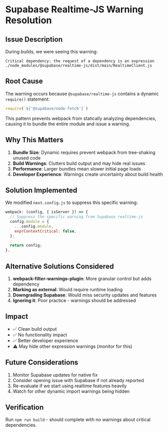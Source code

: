 # Supabase Realtime-JS Warning Resolution

## Issue Description

During builds, we were seeing this warning:
```
Critical dependency: the request of a dependency is an expression
./node_modules/@supabase/realtime-js/dist/main/RealtimeClient.js
```

## Root Cause

The warning occurs because `@supabase/realtime-js` contains a dynamic `require()` statement:
```javascript
require(`${'@supabase/node-fetch'}`)
```

This pattern prevents webpack from statically analyzing dependencies, causing it to bundle the entire module and issue a warning.

## Why This Matters

1. **Bundle Size**: Dynamic requires prevent webpack from tree-shaking unused code
2. **Build Warnings**: Clutters build output and may hide real issues
3. **Performance**: Larger bundles mean slower initial page loads
4. **Developer Experience**: Warnings create uncertainty about build health

## Solution Implemented

We modified `next.config.js` to suppress this specific warning:

```javascript
webpack: (config, { isServer }) => {
  // Suppress the specific warning from Supabase realtime-js
  config.module = {
    ...config.module,
    exprContextCritical: false,
  };
  
  return config;
},
```

## Alternative Solutions Considered

1. **webpack-filter-warnings-plugin**: More granular control but adds dependency
2. **Marking as external**: Would require runtime loading
3. **Downgrading Supabase**: Would miss security updates and features
4. **Ignoring it**: Poor practice - warnings should be addressed

## Impact

- ✅ Clean build output
- ✅ No functionality impact
- ✅ Better developer experience
- ⚠️ May hide other expression warnings (monitor for this)

## Future Considerations

1. Monitor Supabase updates for native fix
2. Consider opening issue with Supabase if not already reported
3. Re-evaluate if we start using realtime features heavily
4. Watch for other dynamic import warnings being hidden

## Verification

Run `npm run build` - should complete with no warnings about critical dependencies.